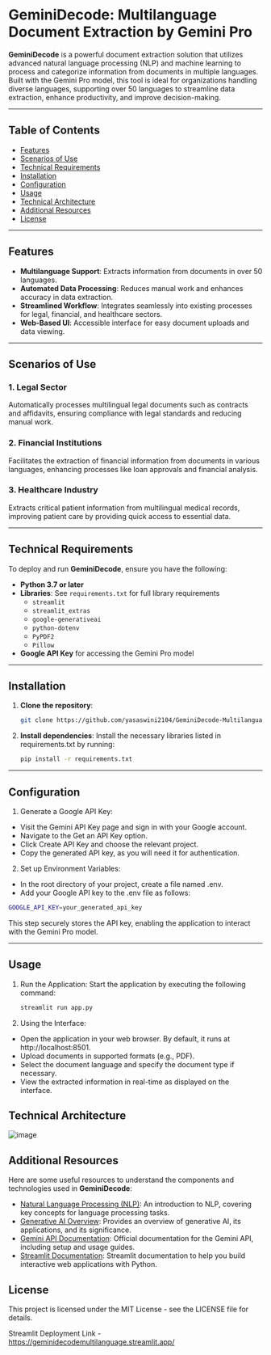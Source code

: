 # GeminiDecode: Multilanguage Document Extraction by Gemini Pro

**GeminiDecode** is a powerful document extraction solution that utilizes advanced natural language processing (NLP) and machine learning to process and categorize information from documents in multiple languages. Built with the Gemini Pro model, this tool is ideal for organizations handling diverse languages, supporting over 50 languages to streamline data extraction, enhance productivity, and improve decision-making.

---

## Table of Contents

- [Features](#features)
- [Scenarios of Use](#scenarios-of-use)
- [Technical Requirements](#technical-requirements)
- [Installation](#installation)
- [Configuration](#configuration)
- [Usage](#usage)
- [Technical Architecture](#technical-architecture)
- [Additional Resources](#additional-resources)
- [License](#license)

---

## Features

- **Multilanguage Support**: Extracts information from documents in over 50 languages.
- **Automated Data Processing**: Reduces manual work and enhances accuracy in data extraction.
- **Streamlined Workflow**: Integrates seamlessly into existing processes for legal, financial, and healthcare sectors.
- **Web-Based UI**: Accessible interface for easy document uploads and data viewing.

---

## Scenarios of Use

### 1. Legal Sector
Automatically processes multilingual legal documents such as contracts and affidavits, ensuring compliance with legal standards and reducing manual work.

### 2. Financial Institutions
Facilitates the extraction of financial information from documents in various languages, enhancing processes like loan approvals and financial analysis.

### 3. Healthcare Industry
Extracts critical patient information from multilingual medical records, improving patient care by providing quick access to essential data.

---

## Technical Requirements

To deploy and run **GeminiDecode**, ensure you have the following:

- **Python 3.7 or later**
- **Libraries**: See `requirements.txt` for full library requirements
  - `streamlit`
  - `streamlit_extras`
  - `google-generativeai`
  - `python-dotenv`
  - `PyPDF2`
  - `Pillow`
- **Google API Key** for accessing the Gemini Pro model

---

## Installation

1. **Clone the repository**:
   ```bash
   git clone https://github.com/yasaswini2104/GeminiDecode-Multilanguage-Document-Extraction-by-Gemini-Pro.git
   
2. **Install dependencies**: Install the necessary libraries listed in requirements.txt by running:
   ```bash
   pip install -r requirements.txt

---

## Configuration
1. Generate a Google API Key:
   
  * Visit the Gemini API Key page and sign in with your Google account.
  * Navigate to the Get an API Key option.
  * Click Create API Key and choose the relevant project.
  * Copy the generated API key, as you will need it for authentication.
2. Set up Environment Variables:
  * In the root directory of your project, create a file named .env.
  * Add your Google API key to the .env file as follows:
  ```bash
GOOGLE_API_KEY=your_generated_api_key
```
This step securely stores the API key, enabling the application to interact with the Gemini Pro model.

---

## Usage
1. Run the Application:
   Start the application by executing the following command:
   ```bash
   streamlit run app.py

2. Using the Interface:
  * Open the application in your web browser. By default, it runs at http://localhost:8501.
  * Upload documents in supported formats (e.g., PDF).
  * Select the document language and specify the document type if necessary.
  * View the extracted information in real-time as displayed on the interface.

## Technical Architecture
![image](https://github.com/user-attachments/assets/990ed5cc-800c-4e4c-8149-5fb5663edec7)

## Additional Resources

Here are some useful resources to understand the components and technologies used in **GeminiDecode**:

- [Natural Language Processing (NLP)](https://www.tutorialspoint.com/natural_language_processing/index.htm): An introduction to NLP, covering key concepts for language processing tasks.
- [Generative AI Overview](https://en.wikipedia.org/wiki/Generative_artificial_intelligence): Provides an overview of generative AI, its applications, and its significance.
- [Gemini API Documentation](https://ai.google.dev/gemini-api/docs/get-started/python): Official documentation for the Gemini API, including setup and usage guides.
- [Streamlit Documentation](https://docs.streamlit.io/): Streamlit documentation to help you build interactive web applications with Python.



## License
This project is licensed under the MIT License - see the LICENSE file for details.

Streamlit Deployment Link - https://geminidecodemultilanguage.streamlit.app/
